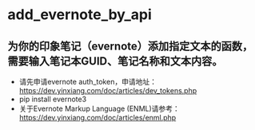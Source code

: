 # add_evernote_by_api
## 为你的印象笔记（evernote）添加指定文本的函数，需要输入笔记本GUID、笔记名称和文本内容。
-  请先申请evernote auth_token，申请地址：https://dev.yinxiang.com/doc/articles/dev_tokens.php
-  pip install evernote3
-  关于Evernote Markup Language (ENML)请参考：https://dev.yinxiang.com/doc/articles/enml.php
